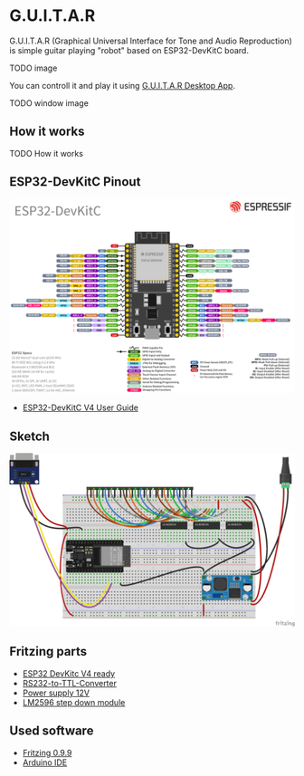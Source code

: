 # G.U.I.T.A.R

G.U.I.T.A.R (Graphical Universal Interface for Tone and Audio Reproduction) is simple guitar playing "robot" based on ESP32-DevKitC board.

TODO image

You can controll it and play it using [G.U.I.T.A.R Desktop App](https://github.com/jsfraz/guitar-app).

TODO window image

## How it works

TODO How it works

## ESP32-DevKitC Pinout

![Pinout](pinout.png "Pinout")

- [ESP32-DevKitC V4 User Guide](https://docs.espressif.com/projects/esp-dev-kits/en/latest/esp32/esp32-devkitc/user_guide.html)

## Sketch

![Sketch](sketch.png "Sketch")

## Fritzing parts

- [ESP32 DevKitc V4 ready](https://forum.fritzing.org/t/esp32-devkitc-v4-ready/17213/6)
- [RS232-to-TTL-Converter](https://github.com/foorschtbar/Fritzing-Parts)
- [Power supply 12V](https://forum.fritzing.org/t/power-supply-12v/23193)
- [LM2596 step down module](https://forum.fritzing.org/t/lm2596-step-down-module/6380)

## Used software

- [Fritzing 0.9.9](https://github.com/Move2win/Fritzing-0.9.9.64.pc-Compiled-Build)
- [Arduino IDE](https://www.arduino.cc/en/software)
